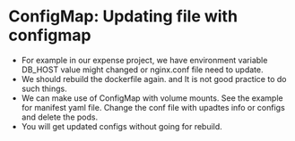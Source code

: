 # ConfigMap: Updating file with configmap
* For example in our expense project, we have environment variable DB_HOST value might changed or nginx.conf file need to update.
* We should rebuild the dockerfile again. and It is not good practice to do such things.
* We can make use of ConfigMap with volume mounts. See the example for manifest yaml file. Change the conf file with upadtes info or configs and delete the pods. 
* You will get updated configs without going for rebuild.
